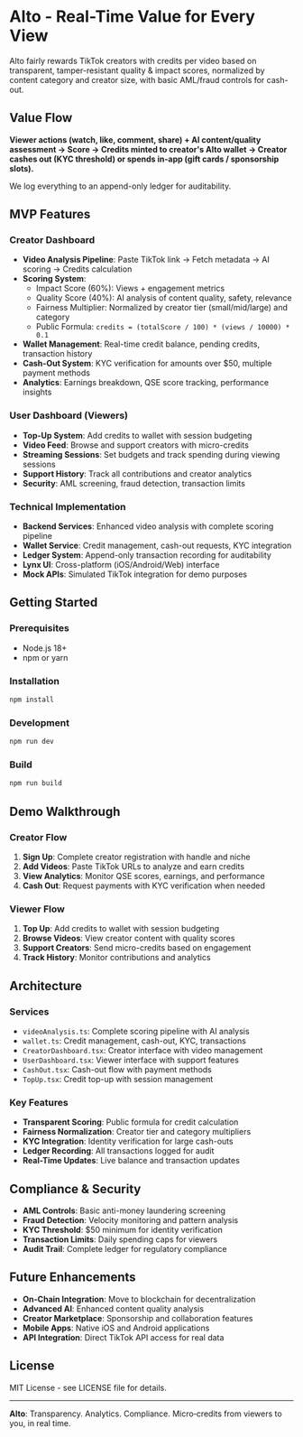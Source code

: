 # Alto - Real-Time Value for Every View

Alto fairly rewards TikTok creators with credits per video based on transparent, tamper-resistant quality & impact scores, normalized by content category and creator size, with basic AML/fraud controls for cash-out.

## Value Flow

**Viewer actions (watch, like, comment, share) + AI content/quality assessment → Score → Credits minted to creator's Alto wallet → Creator cashes out (KYC threshold) or spends in-app (gift cards / sponsorship slots).**

We log everything to an append-only ledger for auditability.

## MVP Features

### Creator Dashboard
- **Video Analysis Pipeline**: Paste TikTok link → Fetch metadata → AI scoring → Credits calculation
- **Scoring System**: 
  - Impact Score (60%): Views + engagement metrics
  - Quality Score (40%): AI analysis of content quality, safety, relevance
  - Fairness Multiplier: Normalized by creator tier (small/mid/large) and category
  - Public Formula: `credits = (totalScore / 100) * (views / 10000) * 0.1`
- **Wallet Management**: Real-time credit balance, pending credits, transaction history
- **Cash-Out System**: KYC verification for amounts over $50, multiple payment methods
- **Analytics**: Earnings breakdown, QSE score tracking, performance insights

### User Dashboard (Viewers)
- **Top-Up System**: Add credits to wallet with session budgeting
- **Video Feed**: Browse and support creators with micro-credits
- **Streaming Sessions**: Set budgets and track spending during viewing sessions
- **Support History**: Track all contributions and creator analytics
- **Security**: AML screening, fraud detection, transaction limits

### Technical Implementation
- **Backend Services**: Enhanced video analysis with complete scoring pipeline
- **Wallet Service**: Credit management, cash-out requests, KYC integration
- **Ledger System**: Append-only transaction recording for auditability
- **Lynx UI**: Cross-platform (iOS/Android/Web) interface
- **Mock APIs**: Simulated TikTok integration for demo purposes

## Getting Started

### Prerequisites
- Node.js 18+
- npm or yarn

### Installation
```bash
npm install
```

### Development
```bash
npm run dev
```

### Build
```bash
npm run build
```

## Demo Walkthrough

### Creator Flow
1. **Sign Up**: Complete creator registration with handle and niche
2. **Add Videos**: Paste TikTok URLs to analyze and earn credits
3. **View Analytics**: Monitor QSE scores, earnings, and performance
4. **Cash Out**: Request payments with KYC verification when needed

### Viewer Flow
1. **Top Up**: Add credits to wallet with session budgeting
2. **Browse Videos**: View creator content with quality scores
3. **Support Creators**: Send micro-credits based on engagement
4. **Track History**: Monitor contributions and analytics

## Architecture

### Services
- `videoAnalysis.ts`: Complete scoring pipeline with AI analysis
- `wallet.ts`: Credit management, cash-out, KYC, transactions
- `CreatorDashboard.tsx`: Creator interface with video management
- `UserDashboard.tsx`: Viewer interface with support features
- `CashOut.tsx`: Cash-out flow with payment methods
- `TopUp.tsx`: Credit top-up with session management

### Key Features
- **Transparent Scoring**: Public formula for credit calculation
- **Fairness Normalization**: Creator tier and category multipliers
- **KYC Integration**: Identity verification for large cash-outs
- **Ledger Recording**: All transactions logged for audit
- **Real-Time Updates**: Live balance and transaction updates

## Compliance & Security

- **AML Controls**: Basic anti-money laundering screening
- **Fraud Detection**: Velocity monitoring and pattern analysis
- **KYC Threshold**: $50 minimum for identity verification
- **Transaction Limits**: Daily spending caps for viewers
- **Audit Trail**: Complete ledger for regulatory compliance

## Future Enhancements

- **On-Chain Integration**: Move to blockchain for decentralization
- **Advanced AI**: Enhanced content quality analysis
- **Creator Marketplace**: Sponsorship and collaboration features
- **Mobile Apps**: Native iOS and Android applications
- **API Integration**: Direct TikTok API access for real data

## License

MIT License - see LICENSE file for details.

---

**Alto**: Transparency. Analytics. Compliance. Micro‑credits from viewers to you, in real time.
